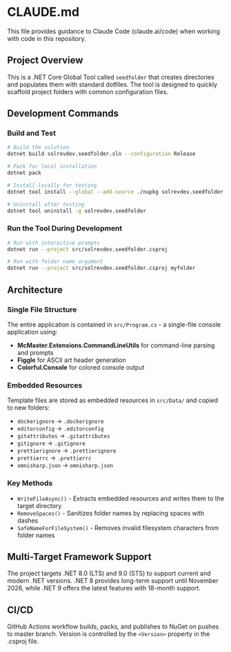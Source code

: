 # CLAUDE.md

This file provides guidance to Claude Code (claude.ai/code) when working with code in this repository.

## Project Overview

This is a .NET Core Global Tool called `seedfolder` that creates directories and populates them with standard dotfiles. The tool is designed to quickly scaffold project folders with common configuration files.

## Development Commands

### Build and Test
```bash
# Build the solution
dotnet build solrevdev.seedfolder.sln --configuration Release

# Pack for local installation
dotnet pack

# Install locally for testing
dotnet tool install --global --add-source ./nupkg solrevdev.seedfolder

# Uninstall after testing
dotnet tool uninstall -g solrevdev.seedfolder
```

### Run the Tool During Development
```bash
# Run with interactive prompts
dotnet run --project src/solrevdev.seedfolder.csproj

# Run with folder name argument
dotnet run --project src/solrevdev.seedfolder.csproj myfolder
```

## Architecture

### Single File Structure
The entire application is contained in `src/Program.cs` - a single-file console application using:
- **McMaster.Extensions.CommandLineUtils** for command-line parsing and prompts
- **Figgle** for ASCII art header generation
- **Colorful.Console** for colored console output

### Embedded Resources
Template files are stored as embedded resources in `src/Data/` and copied to new folders:
- `dockerignore` → `.dockerignore`
- `editorconfig` → `.editorconfig` 
- `gitattributes` → `.gitattributes`
- `gitignore` → `.gitignore`
- `prettierignore` → `.prettierignore`
- `prettierrc` → `.prettierrc`
- `omnisharp.json` → `omnisharp.json`

### Key Methods
- `WriteFileAsync()` - Extracts embedded resources and writes them to the target directory
- `RemoveSpaces()` - Sanitizes folder names by replacing spaces with dashes
- `SafeNameForFileSystem()` - Removes invalid filesystem characters from folder names

## Multi-Target Framework Support
The project targets .NET 8.0 (LTS) and 9.0 (STS) to support current and modern .NET versions. .NET 8 provides long-term support until November 2026, while .NET 9 offers the latest features with 18-month support.

## CI/CD
GitHub Actions workflow builds, packs, and publishes to NuGet on pushes to master branch. Version is controlled by the `<Version>` property in the .csproj file.